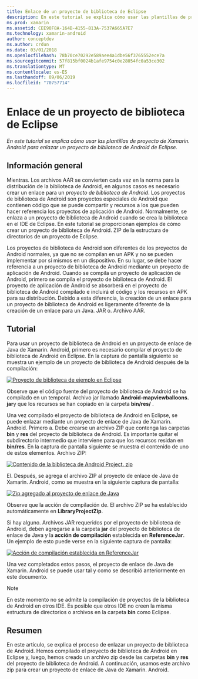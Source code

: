 ```yaml
---
title: Enlace de un proyecto de biblioteca de Eclipse
description: En este tutorial se explica cómo usar las plantillas de proyecto de Xamarin. Android para enlazar un proyecto de biblioteca de Android de Eclipse.
ms.prod: xamarin
ms.assetid: CEE90F8A-164B-4155-813A-7537A665A7E7
ms.technology: xamarin-android
author: conceptdev
ms.author: crdun
ms.date: 03/01/2018
ms.openlocfilehash: 78b70ce70292e589aee4a1dbe56f3765552ece7a
ms.sourcegitcommit: 57f815bf0024b1afe9754c0e28054fc0a53ce302
ms.translationtype: MT
ms.contentlocale: es-ES
ms.lasthandoff: 09/06/2019
ms.locfileid: "70757714"
---
```

# <a name="binding-an-eclipse-library-project"></a>Enlace de un proyecto de biblioteca de Eclipse

_En este tutorial se explica cómo usar las plantillas de proyecto de Xamarin. Android para enlazar un proyecto de biblioteca de Android de Eclipse._

## <a name="overview"></a>Información general

Mientras. Los archivos AAR se convierten cada vez en la norma para la distribución de la biblioteca de Android, en algunos casos es necesario crear un enlace para un *proyecto de biblioteca de Android*. Los proyectos de biblioteca de Android son proyectos especiales de Android que contienen código que se puede compartir y recursos a los que pueden hacer referencia los proyectos de aplicación de Android. Normalmente, se enlaza a un proyecto de biblioteca de Android cuando se crea la biblioteca en el IDE de Eclipse.
En este tutorial se proporcionan ejemplos de cómo crear un proyecto de biblioteca de Android. ZIP de la estructura de directorios de un proyecto de Eclipse.

Los proyectos de biblioteca de Android son diferentes de los proyectos de Android normales, ya que no se compilan en un APK y no se pueden implementar por sí mismos en un dispositivo. En su lugar, se debe hacer referencia a un proyecto de biblioteca de Android mediante un proyecto de aplicación de Android. Cuando se compila un proyecto de aplicación de Android, primero se compila el proyecto de biblioteca de Android. El proyecto de aplicación de Android se absorberá en el proyecto de biblioteca de Android compilado e incluirá el código y los recursos en APK para su distribución. Debido a esta diferencia, la creación de un enlace para un proyecto de biblioteca de Android es ligeramente diferente de la creación de un enlace para un Java. JAR o. Archivo AAR.

## <a name="walkthrough"></a>Tutorial

Para usar un proyecto de biblioteca de Android en un proyecto de enlace de Java de Xamarin. Android, primero es necesario compilar el proyecto de biblioteca de Android en Eclipse. En la captura de pantalla siguiente se muestra un ejemplo de un proyecto de biblioteca de Android después de la compilación: 

[![Proyecto de biblioteca de ejemplo en Eclipse](binding-a-library-project-images/build-lib-in-eclipse.png)](binding-a-library-project-images/build-lib-in-eclipse.png#lightbox)

Observe que el código fuente del proyecto de biblioteca de Android se ha compilado en un temporal. Archivo jar llamado **Android-mapviewballoons. jar**y que los recursos se han copiado en la carpeta **bin/res/** . 

Una vez compilado el proyecto de biblioteca de Android en Eclipse, se puede enlazar mediante un proyecto de enlace de Java de Xamarin. Android. Primero a. Debe crearse un archivo ZIP que contenga las carpetas **bin** y **res** del proyecto de biblioteca de Android. Es importante quitar el subdirectorio intermedio que interviene para que los recursos residan en **bin/res**. En la captura de pantalla siguiente se muestra el contenido de uno de estos elementos. Archivo ZIP: 

[![Contenido de la biblioteca de Android Project. zip](binding-a-library-project-images/contents-of-zip-file.png)](binding-a-library-project-images/contents-of-zip-file.png#lightbox)

El. Después, se agrega el archivo ZIP al proyecto de enlace de Java de Xamarin. Android, como se muestra en la siguiente captura de pantalla:

[![Zip agregado al proyecto de enlace de Java](binding-a-library-project-images/zip-in-binding-project.png)](binding-a-library-project-images/zip-in-binding-project.png#lightbox)

Observe que la acción de compilación de. El archivo ZIP se ha establecido automáticamente en **LibraryProjectZip**.

Si hay alguno. Archivos JAR requeridos por el proyecto de biblioteca de Android, deben agregarse a la carpeta **jar** del proyecto de biblioteca de enlace de Java y la **acción de compilación** establecida en **ReferenceJar**. Un ejemplo de esto puede verse en la siguiente captura de pantalla: 

[![Acción de compilación establecida en ReferenceJar](binding-a-library-project-images/set-to-referencejar.png)](binding-a-library-project-images/set-to-referencejar.png#lightbox)

Una vez completados estos pasos, el proyecto de enlace de Java de Xamarin. Android se puede usar tal y como se describió anteriormente en este documento.

> [!NOTE]
> En este momento no se admite la compilación de proyectos de la biblioteca de Android en otros IDE. Es posible que otros IDE no creen la misma estructura de directorios o archivos en la carpeta **bin** como Eclipse. 

## <a name="summary"></a>Resumen

En este artículo, se explica el proceso de enlazar un proyecto de biblioteca de Android. Hemos compilado el proyecto de biblioteca de Android en Eclipse y, luego, hemos creado un archivo zip desde las carpetas **bin** y **res** del proyecto de biblioteca de Android. A continuación, usamos este archivo zip para crear un proyecto de enlace de Java de Xamarin. Android. 
